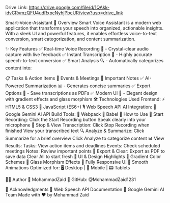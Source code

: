 Drive Link: https://drive.google.com/file/d/1QAkk-idvCRvmzQFU4udRxpcNyhjPbeUR/view?usp=drive_link







Smart-Voice-Assistant
🌟 Overview
Smart Voice Assistant is a modern web application that transforms your speech into organized, actionable insights. With a sleek UI and powerful features, it enables effortless voice-to-text conversion, smart categorization, and content summarization.

✨ Key Features
✅ Real-time Voice Recording 🎤 - Crystal-clear audio capture with live feedback
✅ Instant Transcription 📝 - Highly accurate speech-to-text conversion
✅ Smart Analysis 🔍 - Automatically categorizes content into:

📋 Tasks & Action Items
📅 Events & Meetings
📌 Important Notes
✅ AI-Powered Summarization 📊 - Generates concise summaries
✅ Export Options 💾 - Save transcriptions as PDFs
✅ Modern UI 🎨 - Elegant design with gradient effects and glass morphism
🛠️ Technologies Used
Frontend:
⚡ HTML5 & CSS3
🚀 JavaScript (ES6+)
🎙️ Web Speech API
AI Integration:
🤖 Google Gemini AI API
Build Tools:
🔧 Webpack
📜 Babel
🚀 How to Use
🎤 Start Recording:
Click the Start Recording button
Speak clearly into your microphone
📝 Stop & View Transcription:
Click Stop Recording when finished
View your transcribed text
🔍 Analyze & Summarize:
Click Summarize for a brief overview
Click Analyze to categorize content
📊 View Results:
Tasks: View action items and deadlines
Events: Check scheduled meetings
Notes: Review important points
💾 Export & Clear:
Export as PDF to save data
Clear All to start fresh
🎨 UI & Design Highlights
🎨 Gradient Color Schemes
💎 Glass Morphism Effects
📱 Fully Responsive UI
🌊 Smooth Animations
Optimized for: 🖥️ Desktop | 📱 Mobile | 📟 Tablets

👨‍💻 Author
👤 MohammadZaid
🔗 GitHub: @MohammadZaid1231

🙏 Acknowledgments
📖 Web Speech API Documentation
🤖 Google Gemini AI Team
Made with ❤️ by Mohammad Zaid
